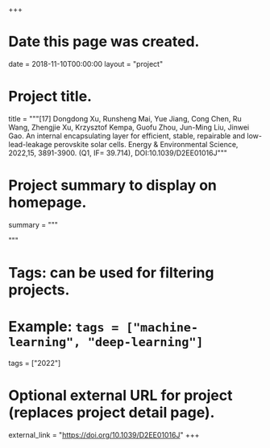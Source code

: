 +++
# Date this page was created.
date = 2018-11-10T00:00:00
layout = "project"

# Project title.
title = """[17] Dongdong Xu, Runsheng Mai, Yue Jiang, Cong Chen, Ru Wang, Zhengjie Xu, Krzysztof Kempa, Guofu Zhou, Jun-Ming Liu, Jinwei Gao. An internal encapsulating layer for efficient, stable, repairable and low-lead-leakage perovskite solar cells. Energy & Environmental Science, 2022,15, 3891-3900. (Q1, IF= 39.714), DOI:10.1039/D2EE01016J"""

# Project summary to display on homepage.
summary = """

 """

# Tags: can be used for filtering projects.
# Example: `tags = ["machine-learning", "deep-learning"]`
tags = ["2022"]

# Optional external URL for project (replaces project detail page).
external_link = "https://doi.org/10.1039/D2EE01016J"
+++
